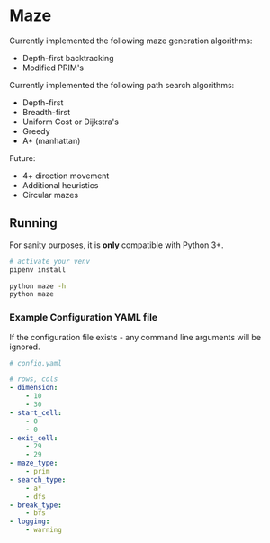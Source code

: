 # Maze

Currently implemented the following maze generation algorithms:

* Depth-first backtracking
* Modified PRIM's

Currently implemented the following path search algorithms:

* Depth-first
* Breadth-first
* Uniform Cost or Dijkstra's
* Greedy
* A* (manhattan)

Future:

* 4+ direction movement
* Additional heuristics
* Circular mazes

## Running

For sanity purposes, it is **only** compatible with Python 3+.

```bash
# activate your venv
pipenv install

python maze -h
python maze
```

### Example Configuration YAML file

If the configuration file exists - any command line arguments will be ignored.

```yaml
# config.yaml

# rows, cols
- dimension:
    - 10
    - 30
- start_cell:
    - 0
    - 0
- exit_cell:
    - 29
    - 29
- maze_type:
    - prim
- search_type:
    - a*
    - dfs
- break_type:
    - bfs
- logging:
    - warning
```
